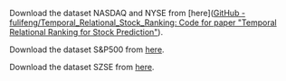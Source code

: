 Download the dataset NASDAQ and NYSE from [here]([GitHub - fulifeng/Temporal_Relational_Stock_Ranking: Code for paper "Temporal Relational Ranking for Stock Prediction"](https://github.com/fulifeng/Temporal_Relational_Stock_Ranking)).

Download the dataset S&P500  from [here](https://github.com/dmis-lab/hats).

Download the dataset SZSE from [here](https://github.com/zhengxiangLiu/SZSEdata).


